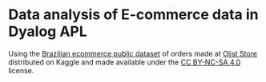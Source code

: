 # Data analysis of E-commerce data in Dyalog APL
Using the [Brazilian ecommerce public dataset](https://www.kaggle.com/datasets/olistbr/brazilian-ecommerce) of orders made at [Olist Store](https://www.olist.com) distributed on Kaggle and made available under the [CC BY-NC-SA 4.0](LICENSE.md) license.


